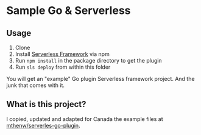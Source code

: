 # Sample Go & Serverless

## Usage

1. Clone
2. Install [Serverless Framework](serverless.com) via npm
3. Run `npm install` in the package directory to get the plugin
3. Run `sls deploy` from within this folder

You will get an "example" Go plugin Serverless framework project.
And the junk that comes with it.

## What is this project?

I copied, updated and adapted for Canada the example files at [mthenw/serverles-go-plugin](https://github.com/mthenw/serverless-go-plugin).
